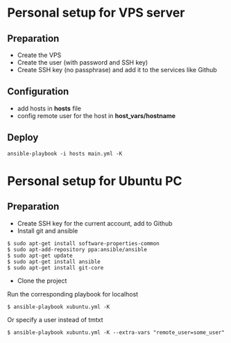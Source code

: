 # Personal setup for VPS server

## Preparation

- Create the VPS
- Create the user (with password and SSH key)
- Create SSH key (no passphrase) and add it to the services like Github

## Configuration

- add hosts in **hosts** file
- config remote user for the host in **host_vars/hostname**

## Deploy

```
ansible-playbook -i hosts main.yml -K
```

# Personal setup for Ubuntu PC

## Preparation

- Create SSH key for the current account, add to Github
- Install git and ansible

```
$ sudo apt-get install software-properties-common
$ sudo apt-add-repository ppa:ansible/ansible
$ sudo apt-get update
$ sudo apt-get install ansible
$ sudo apt-get install git-core
```

- Clone the project

Run the corresponding playbook for localhost

```
$ ansible-playbook xubuntu.yml -K
```

Or specify a user instead of tmtxt

```
$ ansible-playbook xubuntu.yml -K --extra-vars "remote_user=some_user"
```
